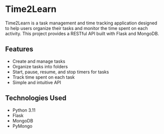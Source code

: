 # Time2Learn

Time2Learn is a task management and time tracking application designed to help users organize their tasks and monitor the time spent on each activity. This project provides a RESTful API built with Flask and MongoDB.

## Features

- Create and manage tasks
- Organize tasks into folders
- Start, pause, resume, and stop timers for tasks
- Track time spent on each task
- Simple and intuitive API

## Technologies Used

- Python 3.11
- Flask
- MongoDB
- PyMongo

